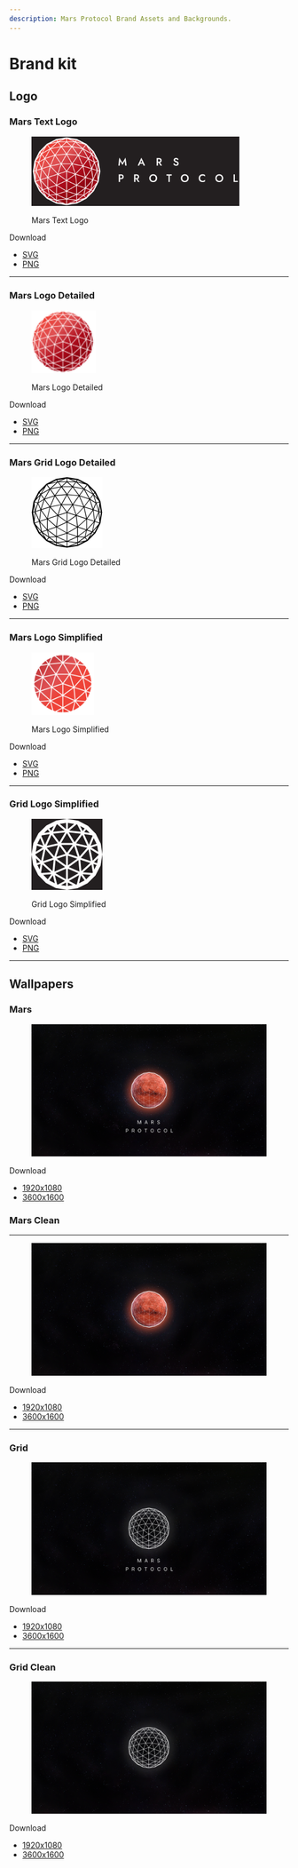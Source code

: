 ```yaml
---
description: Mars Protocol Brand Assets and Backgrounds.
---
```


# Brand kit

## Logo

### Mars Text Logo

<div align="left"><figure><img src="../.gitbook/assets/logo_display.png" alt="" width="375"><figcaption><p>Mars Text Logo</p></figcaption></figure></div>

Download

* [SVG](https://raw.githubusercontent.com/mars-protocol/mars-gitbook/refs/heads/main/.gitbook/assets/Logo.svg)
* [PNG](https://raw.githubusercontent.com/mars-protocol/mars-gitbook/refs/heads/main/.gitbook/assets/Logo.png)

***

### Mars Logo Detailed

<div align="left"><figure><img src="../.gitbook/assets/MarsLogo.svg" alt="" width="116"><figcaption><p>Mars Logo Detailed</p></figcaption></figure></div>

Download

* [SVG](https://raw.githubusercontent.com/mars-protocol/mars-gitbook/refs/heads/main/.gitbook/assets/MarsLogo.svg)
* [PNG](https://raw.githubusercontent.com/mars-protocol/mars-gitbook/refs/heads/main/.gitbook/assets/MarsLogo.png)

***

### Mars Grid Logo Detailed

<div align="left"><figure><img src="../.gitbook/assets/logo_legacy_display.png" alt="" width="128"><figcaption><p>Mars Grid Logo Detailed</p></figcaption></figure></div>

Download

* [SVG](https://raw.githubusercontent.com/mars-protocol/mars-gitbook/refs/heads/main/.gitbook/assets/Mars.svg)
* [PNG](https://raw.githubusercontent.com/mars-protocol/mars-gitbook/refs/heads/main/.gitbook/assets/Mars.png)

***

### Mars Logo Simplified

<div align="left"><figure><img src="../.gitbook/assets/mars.svg" alt="" width="113"><figcaption><p>Mars Logo Simplified</p></figcaption></figure></div>

Download

* [SVG](https://raw.githubusercontent.com/mars-protocol/mars-gitbook/refs/heads/main/.gitbook/assets/mars.svg)
* [PNG](https://raw.githubusercontent.com/mars-protocol/mars-gitbook/refs/heads/main/.gitbook/assets/mars.png)

***

### Grid Logo Simplified

<div align="left"><figure><img src="../.gitbook/assets/mars-grid-preview.svg" alt="" width="128"><figcaption><p>Grid Logo Simplified</p></figcaption></figure></div>

Download

* [SVG](https://raw.githubusercontent.com/mars-protocol/mars-gitbook/refs/heads/main/.gitbook/assets/mars-grid.svg)
* [PNG](https://raw.githubusercontent.com/mars-protocol/mars-gitbook/refs/heads/main/.gitbook/assets/mars-grid.png)

***

##

## Wallpapers

### Mars

<figure><img src="../.gitbook/assets/mars-protocol-1920x1080.png" alt=""><figcaption></figcaption></figure>

Download&#x20;

* [1920x1080](https://raw.githubusercontent.com/mars-protocol/mars-gitbook/refs/heads/main/.gitbook/assets/mars-protocol-1920x1080.png)
* [3600x1600](https://raw.githubusercontent.com/mars-protocol/mars-gitbook/refs/heads/main/.gitbook/assets/mars-protocol-3600x1600.png)

### Mars Clean

***

<figure><img src="../.gitbook/assets/mars-protocol-clean-1920x1080.png" alt=""><figcaption></figcaption></figure>

Download&#x20;

* [1920x1080](https://raw.githubusercontent.com/mars-protocol/mars-gitbook/refs/heads/main/.gitbook/assets/mars-protocol-clean-1920x1080.png)
* [3600x1600](https://raw.githubusercontent.com/mars-protocol/mars-gitbook/refs/heads/main/.gitbook/assets/mars-protocol-clean-3600x1600.png)

***

### Grid

<figure><img src="../.gitbook/assets/mars-protocol-grid-1920x1080.png" alt=""><figcaption></figcaption></figure>

Download&#x20;

* [1920x1080](https://raw.githubusercontent.com/mars-protocol/mars-gitbook/refs/heads/main/.gitbook/assets/mars-protocol-grid-1920x1080.png)
* [3600x1600](https://raw.githubusercontent.com/mars-protocol/mars-gitbook/refs/heads/main/.gitbook/assets/mars-protocol-grid-3600x1600.png)

***

### Grid Clean

<figure><img src="../.gitbook/assets/mars-protocol-grid-clean-1920x1080.png" alt=""><figcaption></figcaption></figure>

Download&#x20;

* [1920x1080](https://raw.githubusercontent.com/mars-protocol/mars-gitbook/refs/heads/main/.gitbook/assets/mars-protocol-grid-clean-1920x1080.png)
* [3600x1600](https://raw.githubusercontent.com/mars-protocol/mars-gitbook/refs/heads/main/.gitbook/assets/mars-protocol-grid-clean-3600x1600.png)

